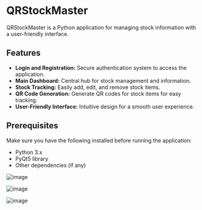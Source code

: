 # QRStockMaster

QRStockMaster is a Python application for managing stock information with a user-friendly interface.

## Features

- **Login and Registration:** Secure authentication system to access the application.
- **Main Dashboard:** Central hub for stock management and information.
- **Stock Tracking:** Easily add, edit, and remove stock items.
- **QR Code Generation:** Generate QR codes for stock items for easy tracking.
- **User-Friendly Interface:** Intuitive design for a smooth user experience.

## Prerequisites

Make sure you have the following installed before running the application:

- Python 3.x
- PyQt5 library
- Other dependencies (if any)


![image](https://github.com/TuranOzdemir/QrStockMaster/assets/62646952/a40e2825-e4af-4873-9e79-bba4ae0b44d1)


![image](https://github.com/TuranOzdemir/QrStockMaster/assets/62646952/aaeef3ab-f1af-4a48-bd49-d8425e5d9a15)


![image](https://github.com/TuranOzdemir/QrStockMaster/assets/62646952/c43907cd-c185-44d0-b91c-1ddda552e619)






